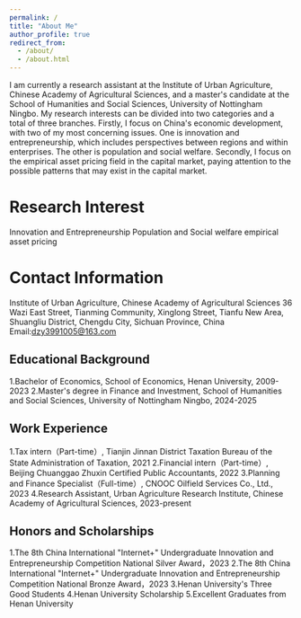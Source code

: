 ```yaml
---
permalink: /
title: "About Me"
author_profile: true
redirect_from: 
  - /about/
  - /about.html
---
```


I am currently a research assistant at the Institute of Urban Agriculture, Chinese Academy of Agricultural Sciences, and a master's candidate at the School of Humanities and Social Sciences, University of Nottingham Ningbo.
My research interests can be divided into two categories and a total of three branches. Firstly, I focus on China's economic development, with two of my most concerning issues. One is innovation and entrepreneurship, which includes perspectives between regions and within enterprises. The other is population and social welfare. Secondly, I focus on the empirical asset pricing field in the capital market, paying attention to the possible patterns that may exist in the capital market.


Research Interest
======
Innovation and Entrepreneurship
Population and Social welfare
empirical asset pricing


Contact Information
======
Institute of Urban Agriculture, Chinese Academy of Agricultural Sciences
36 Wazi East Street, Tianming Community, Xinglong Street, Tianfu New Area, Shuangliu District, Chengdu City, Sichuan Province, China
Email:dzy3991005@163.com


Educational Background
------
1.Bachelor of Economics, School of Economics, Henan University, 2009-2023
2.Master's degree in Finance and Investment, School of Humanities and Social Sciences, University of Nottingham Ningbo, 2024-2025


Work Experience
------
1.Tax intern（Part-time）, Tianjin Jinnan District Taxation Bureau of the State Administration of Taxation, 2021
2.Financial intern（Part-time）, Beijing Chuanggao Zhuxin Certified Public Accountants, 2022
3.Planning and Finance Specialist（Full-time）, CNOOC Oilfield Services Co., Ltd., 2023
4.Research Assistant, Urban Agriculture Research Institute, Chinese Academy of Agricultural Sciences, 2023-present


Honors and Scholarships
------
1.The 8th China International "Internet+" Undergraduate Innovation and Entrepreneurship Competition National Silver Award，2023
2.The 8th China International "Internet+" Undergraduate Innovation and Entrepreneurship Competition National Bronze Award，2023
3.Henan University's Three Good Students
4.Henan University Scholarship
5.Excellent Graduates from Henan University
